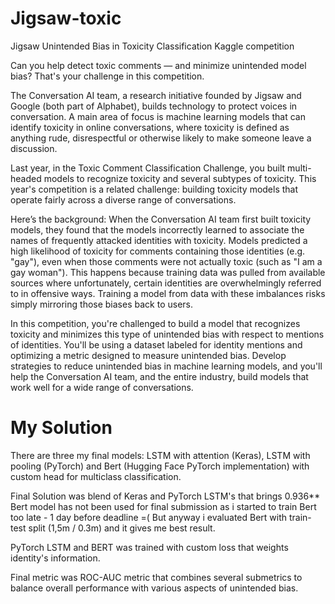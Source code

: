# Jigsaw-toxic
Jigsaw Unintended Bias in Toxicity Classification Kaggle competition

Can you help detect toxic comments ― and minimize unintended model bias? That's your challenge in this competition.

The Conversation AI team, a research initiative founded by Jigsaw and Google (both part of Alphabet), builds technology to protect voices in conversation. A main area of focus is machine learning models that can identify toxicity in online conversations, where toxicity is defined as anything rude, disrespectful or otherwise likely to make someone leave a discussion.

Last year, in the Toxic Comment Classification Challenge, you built multi-headed models to recognize toxicity and several subtypes of toxicity. This year's competition is a related challenge: building toxicity models that operate fairly across a diverse range of conversations.

Here’s the background: When the Conversation AI team first built toxicity models, they found that the models incorrectly learned to associate the names of frequently attacked identities with toxicity. Models predicted a high likelihood of toxicity for comments containing those identities (e.g. "gay"), even when those comments were not actually toxic (such as "I am a gay woman"). This happens because training data was pulled from available sources where unfortunately, certain identities are overwhelmingly referred to in offensive ways. Training a model from data with these imbalances risks simply mirroring those biases back to users.

In this competition, you're challenged to build a model that recognizes toxicity and minimizes this type of unintended bias with respect to mentions of identities. You'll be using a dataset labeled for identity mentions and optimizing a metric designed to measure unintended bias. Develop strategies to reduce unintended bias in machine learning models, and you'll help the Conversation AI team, and the entire industry, build models that work well for a wide range of conversations.


# My Solution
There are three my final models: LSTM with attention (Keras), LSTM with pooling (PyTorch) and Bert (Hugging Face PyTorch implementation) with custom head for multiclass classification.

Final Solution was blend of Keras and PyTorch LSTM's that brings 0.936**
Bert model has not been used for final submission as i started to train Bert too late - 1 day before deadline =(
But anyway i evaluated Bert with train-test split (1,5m / 0.3m) and it gives me best result. 

PyTorch LSTM and BERT was trained with custom loss that weights identity's information.

Final metric was ROC-AUC metric that combines several submetrics to balance overall performance with various aspects of unintended bias.
